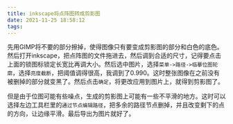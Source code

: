 ```yaml
---
title: inkscape将点阵图转成剪影图
date: 2021-11-25 18:58:12
tags:
---
```


先用GIMP将不要的部分擦掉，使得图像只有要变成剪影图的部分和白色的底色。然后打开inkscape，把点阵图的文件拖进去，然后调到合适的尺寸，记得要点击上面的锁图标锁定长宽比再调大小。然后选中图片，选择```菜单->路径->临摹位图轮廓```，选择```亮度截断```，把阈值调得很高，我调到了0.990。这时整张图像在之前没有被删掉的部分就变黑了。然后点击```确定```，将更改应用到图片上，就得到剪影图了。

但是由于位图可能有些噪点，生成的剪影图上可能有一些不平滑的地方。这时可以选择左边工具栏里的```通过节点编辑路径```，把多余的路径节点删掉，并且改变剩下的点的方向，让边缘平滑。最后导出为图片就好了。

